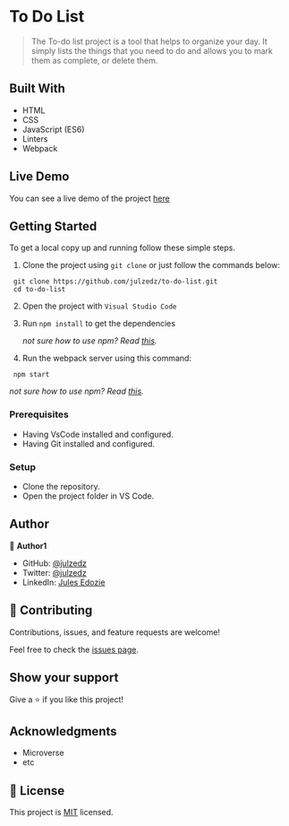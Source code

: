 # To Do List

> The To-do list project is a tool that helps to organize your day. It simply lists the things that you need to do and allows you to mark them as complete, or delete them.


## Built With

- HTML
- CSS
- JavaScript (ES6)
- Linters
- Webpack


## Live Demo
You can see a live demo of the project [here](https://julzedz.github.io/To-Do-list/dist/)


## Getting Started
To get a local copy up and running follow these simple steps.
1. Clone the project using `git clone` or just follow the commands below:
  ```
   git clone https://github.com/julzedz/to-do-list.git
   cd to-do-list
   ```
2. Open the project with `Visual Studio Code`
3. Run `npm install` to get the dependencies

   *not sure how to use npm? Read [this](https://docs.npmjs.com/downloading-and-installing-node-js-and-npm).*
4. Run the webpack server using this command:
  ```
   npm start
   ```
  *not sure how to use npm? Read [this](https://docs.npmjs.com/downloading-and-installing-node-js-and-npm).*

### Prerequisites
- Having VsCode installed and configured.
- Having Git installed and configured.

### Setup
- Clone the repository.
- Open the project folder in VS Code.



## Author

👤 **Author1**

- GitHub: [@julzedz](https://github.com/julzedz)
- Twitter: [@julzedz](https://twitter.com/julzedz)
- LinkedIn: [Jules Edozie](https://www.linkedin.com/in/jules-edozie-b59b94234/)

## 🤝 Contributing

Contributions, issues, and feature requests are welcome!

Feel free to check the [issues page](https://github.com/julzedz/Awesome-Books/issues).

## Show your support

Give a ⭐️ if you like this project!

## Acknowledgments

- Microverse
- etc

## 📝 License

This project is [MIT](./LICENSE) licensed.
